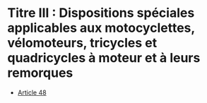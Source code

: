 # Titre III : Dispositions spéciales applicables aux motocyclettes, vélomoteurs, tricycles et quadricycles à moteur et à leurs remorques

- [Article 48](article-48.md)
